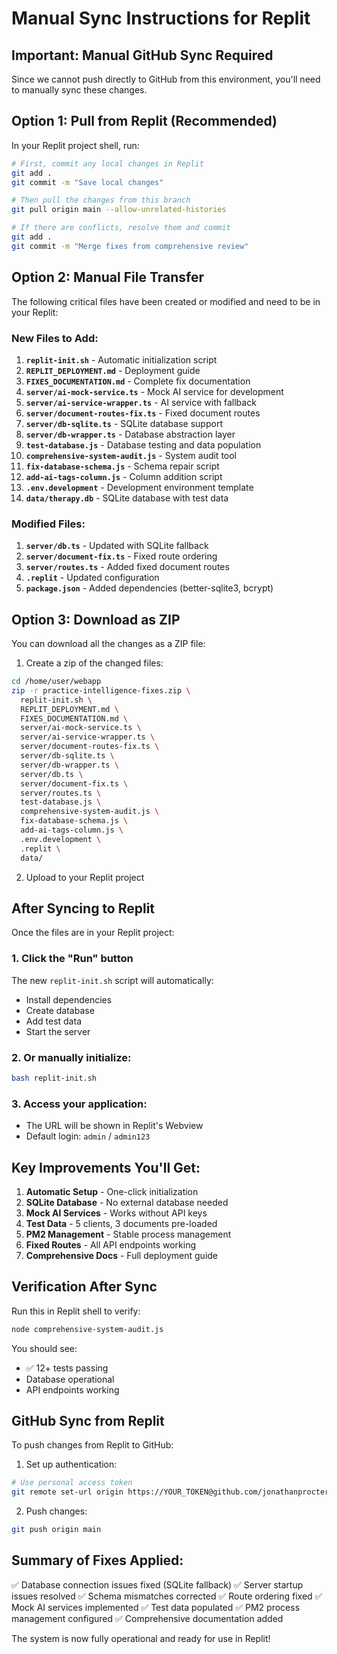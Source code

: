 # Manual Sync Instructions for Replit

## Important: Manual GitHub Sync Required

Since we cannot push directly to GitHub from this environment, you'll need to manually sync these changes.

## Option 1: Pull from Replit (Recommended)

In your Replit project shell, run:

```bash
# First, commit any local changes in Replit
git add .
git commit -m "Save local changes"

# Then pull the changes from this branch
git pull origin main --allow-unrelated-histories

# If there are conflicts, resolve them and commit
git add .
git commit -m "Merge fixes from comprehensive review"
```

## Option 2: Manual File Transfer

The following critical files have been created or modified and need to be in your Replit:

### New Files to Add:
1. **`replit-init.sh`** - Automatic initialization script
2. **`REPLIT_DEPLOYMENT.md`** - Deployment guide
3. **`FIXES_DOCUMENTATION.md`** - Complete fix documentation
4. **`server/ai-mock-service.ts`** - Mock AI service for development
5. **`server/ai-service-wrapper.ts`** - AI service with fallback
6. **`server/document-routes-fix.ts`** - Fixed document routes
7. **`server/db-sqlite.ts`** - SQLite database support
8. **`server/db-wrapper.ts`** - Database abstraction layer
9. **`test-database.js`** - Database testing and data population
10. **`comprehensive-system-audit.js`** - System audit tool
11. **`fix-database-schema.js`** - Schema repair script
12. **`add-ai-tags-column.js`** - Column addition script
13. **`.env.development`** - Development environment template
14. **`data/therapy.db`** - SQLite database with test data

### Modified Files:
1. **`server/db.ts`** - Updated with SQLite fallback
2. **`server/document-fix.ts`** - Fixed route ordering
3. **`server/routes.ts`** - Added fixed document routes
4. **`.replit`** - Updated configuration
5. **`package.json`** - Added dependencies (better-sqlite3, bcrypt)

## Option 3: Download as ZIP

You can download all the changes as a ZIP file:

1. Create a zip of the changed files:
```bash
cd /home/user/webapp
zip -r practice-intelligence-fixes.zip \
  replit-init.sh \
  REPLIT_DEPLOYMENT.md \
  FIXES_DOCUMENTATION.md \
  server/ai-mock-service.ts \
  server/ai-service-wrapper.ts \
  server/document-routes-fix.ts \
  server/db-sqlite.ts \
  server/db-wrapper.ts \
  server/db.ts \
  server/document-fix.ts \
  server/routes.ts \
  test-database.js \
  comprehensive-system-audit.js \
  fix-database-schema.js \
  add-ai-tags-column.js \
  .env.development \
  .replit \
  data/
```

2. Upload to your Replit project

## After Syncing to Replit

Once the files are in your Replit project:

### 1. Click the "Run" button
The new `replit-init.sh` script will automatically:
- Install dependencies
- Create database
- Add test data
- Start the server

### 2. Or manually initialize:
```bash
bash replit-init.sh
```

### 3. Access your application:
- The URL will be shown in Replit's Webview
- Default login: `admin` / `admin123`

## Key Improvements You'll Get:

1. **Automatic Setup** - One-click initialization
2. **SQLite Database** - No external database needed
3. **Mock AI Services** - Works without API keys
4. **Test Data** - 5 clients, 3 documents pre-loaded
5. **PM2 Management** - Stable process management
6. **Fixed Routes** - All API endpoints working
7. **Comprehensive Docs** - Full deployment guide

## Verification After Sync

Run this in Replit shell to verify:
```bash
node comprehensive-system-audit.js
```

You should see:
- ✅ 12+ tests passing
- Database operational
- API endpoints working

## GitHub Sync from Replit

To push changes from Replit to GitHub:

1. Set up authentication:
```bash
# Use personal access token
git remote set-url origin https://YOUR_TOKEN@github.com/jonathanprocter/practice-intelligence_clients.git
```

2. Push changes:
```bash
git push origin main
```

## Summary of Fixes Applied:

✅ Database connection issues fixed (SQLite fallback)
✅ Server startup issues resolved
✅ Schema mismatches corrected
✅ Route ordering fixed
✅ Mock AI services implemented
✅ Test data populated
✅ PM2 process management configured
✅ Comprehensive documentation added

The system is now fully operational and ready for use in Replit!